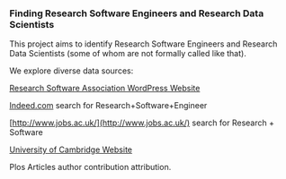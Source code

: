 ### Finding Research Software Engineers and Research Data Scientists

This project aims to identify Research Software Engineers and Research Data Scientists (some of whom are not formally called like that).

We explore diverse data sources:

[Research Software Association WordPress Website](http://rse.ac.uk/)

[Indeed.com](indeed.com) search for Research+Software+Engineer

[http://www.jobs.ac.uk/](http://www.jobs.ac.uk/) search for Research + Software

[University of Cambridge Website](www.cam.ac.uk)

Plos Articles author contribution attribution.
